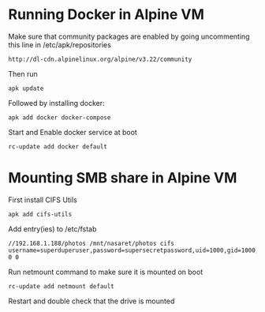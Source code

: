 # Running Docker in Alpine VM
Make sure that community packages are enabled by going uncommenting this line in /etc/apk/repositories
```
http://dl-cdn.alpinelinux.org/alpine/v3.22/community
```
Then run
```
apk update
```

Followed by installing docker:
```
apk add docker docker-compose
```

Start and Enable docker service at boot
```
rc-update add docker default
```


# Mounting SMB share in Alpine VM
First install CIFS Utils
```
apk add cifs-utils
```
Add entry(ies) to /etc/fstab
```
//192.168.1.188/photos /mnt/nasaret/photos cifs username=superduperuser,password=supersecretpassword,uid=1000,gid=1000,vers=3.0,rw,sec=ntlmssp 0 0
```

Run netmount command to make sure it is mounted on boot
```
rc-update add netmount default
```
Restart and double check that the drive is mounted
